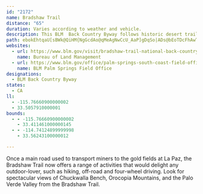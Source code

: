 ```yaml
---
id: "2172"
name: Bradshaw Trail
distance: "65"
duration: Varies according to weather and vehicle.
description: This BLM  Back Country Byway follows historic desert trails steeped in western lore and showcasing spectacular scenery.
path: ebokEhtqaU[sBWk@QiHM{NgGcdAo@qMeAgNwCcU_AaP]gDqSo|ADs@bEoTDcFhAwTEwByB{Ew@gCK_CJsDKaHRyGbDwMh@yJ`@_EB}EsA_L_BcIwF}U}B}IyDwU}@gBQyAIaHqEc[i@{ByBmNiFkQcBsGw@{Gk@kJ]{JaAcGoAgEaDeGmH{QoCwF}IgPkCsD}@}@yCuBmBkBmJiKgDyBgI{NgEaC}FgEmCwAk@m@wGwN}BeGy@{D[yCIyENyFEoBgAaEcDyOe@y@wEmGuNeYcCgDyA_DcDyFo@uAiA}EqHkQaGuSsBgEsCgEi@sByAyDy@mDkDoIm@}Cm@iBcI_QqHkV}AiEkIw\QmBi@qCcDgKwCiFuAqB}CoGwC_J{CsImAiCaEgGe@mAlC_CtAk@XWlBcEt@kCnCuEpBaGTeB^}@rBaCh@eAn@gBhAoGr@kHEo@Ok@m@_AaIsJe@{@Ie@YeC[oFV}EAiATwCEe@m@gBUmBBg@Te@lBmCXy@dAkBx@_Cr@iE`@kEv@mC`@eCv@{@dDsB`@_@lEoGdAkCvCsC`@WfAGbAy@t@_@lDqD~@o@hCgCjG}DzAs@fCmBbCsCZq@r@uCbB_CvFgEnDeD`Am@rGgCfCg@j@WrAmAt@cAzGoGlDyFxAcDhAeB~CyC`D{BxFcHx@g@`Ey@hA_@bA{@x@kAxAmAxHeElAgDhBsC|AgExEmG|BsBnBgC|BgGlAkJbCqKhDiRtAeGViFDkHOmCg@cE{Cu^yA}Jm@eDm@aBa@eD?mALqB[{B]yGCuDO_E_@sEi@mD]mF_@aDEsBcAgPHmDi@oJ_@_DUuL?aLMgC?eFY{PB{Dg@uNLaHm@cLEoQLkAb@qAPuABsJn@yDt@uH?mFb@uFBeJZiERyFx@yG@oCXwCH{CZmDNkFb@gCxD{a@a@sCDcAf@_C~BiJNsA`AyEpA{EhBoJNqAEaAd@_CbB_FrAsCZgAo@gDEwBP{BNk@dEcJ~DyFh@aAHkCZyC|@mChAeCxAmG|@aGhA{DnB{CnA_D|@iAJi@EqAeAeCCmFi@gCO{Db@eFnCgEb@kAh@{BZyBzEoIx@wBhBcBZq@vCmIhDgI|DoG~CuIrKiTxBeGx@uAdBsHvAqBnBiFNq@B{CDi@x@}BX_C^_B`CuGGuMFeDJsBx@{EZu@`A[t@s@Zm@n@oBvBiBP_@P_C@eDJu@MgFFkAnAyG\mAxDsFX_AHu@TeGXaEu@gE@sA\e@tAWhAy@b@s@hBsEXsA^{JUyDAcDTyAv@_Dp@qETwKdA_CF_ACaBc@cEo@uCOaAGgDaAiFy@mWHyC~A{PR{@nA_E~@yDjAkCFy@BuEzBoNpAgJnAaGXsBh@gBj@kAb@qDJa@^aApAoBTy@x@kHXqGDuEHg@d@oAbAkIXwAJaERc@hBuBx@gEHsAHwDpA{FLmASyBAeCmAsGHm@X[dB_@l@_@~BmErCmEh@_B|AaDNc@n@sF|BqHZkDXoFn@yDfBqE^oBp@_ChFaNx@gBfCyD`BmElCeEdB}Fx@qBrCmD|G}K|@_F^qAvDoIhByBhCmFr@eA~AgBlAgDn@mAhDeD~BaHlAeFnAcBfA}B~AsBhAaCd@s@lDwD`IoLhBaCbDqDjFaMxDcE|CaE|EsEhCeDlAeAbDmBrCoCxC_CvCyEdBmA|AgC|BeCnD}ClEgCxAyCvFoIxAkCtIiHhCkDrJuEv@MrBFrBq@^A~C|@lAN`H^d@YvA_Bz@e@bBcBhEmDvAkC|AaBn@qAf@eCzBcO|EmI~BaDxDoKxA}CpCyDpDiDbDgGbGmF|D_GdEaFVg@l@cCjAaDx@gDhCgHlDsIXa@`@]`Bg@n@a@r@eBh@gB~@cAJ[Nw@BoFIw@KUaF{J_BkC_CkDoGoG}AqB{@uBy@_FIuAReCTsADgDKw@o@iAMq@EkCoAeAs@UyAyA}G{EYc@_AgDCmDOsBBy@N_A|EoRT_@lDyCj@u@p@eAhAkDj@mAbBuCxBqCbC{E|CsDn@eA|A{DxByHNaDNw@r@{D~@uDFkCZaFNw@~@eCNiEHc@hA{BTaBHsBs@yGBgAdAgGRqF^{Ci@uG@aIl@sJ|AmKdA{EL_BTcKEgEDeB`Kkf@vH}Vd@aCFcAg@wIyAaFbDeF\aAd@mBpEgXxAoHxByF^mA~@yEbAyCRyAZwIKkIDmAhFk[Bq@Ia@c@e@eD{BYk@^gLn@gMr@kQHiTDqBbAaNIoMZaJ|@}Fh@wBbAyBx@yCdA}JbAqFrBeUzBcP|AyNr@uDh@eElCy]z@iGRqGrCsa@o@{P^{IDgDEmAy@gHImBNkAXe@nCsHh@aDIaCBqAX{C^qBIsA_@_@Ia@HuHKc@y@{Am@e@cD_AmBYsBs@oOkI}FiEUs@Ek@x@yG@{DK{BO]eAy@g@m@qDgI{BaRUaAwDyBk`@oW_AeA]m@oDsIm@{C_@uGi@mCKcBIoGg@{G{@uSm@gGu@_FoAaFo@sDMuFkAkCc@yAqJkVsFaQgCiJiCgHg@wBAoCO}@sAuFwB{Gk@sDwByJyGcRoAoGaDmIiEcIy@}BmAuEu@aGs@yD_CaHiBeGQuB\yEc@{Bq@wB}DaJkBgDo@yCIaBa@eBgEmHqF{HyEmFmDgFu@y@mD_Ci@k@m@gAmFqR_BeIcBoIcBoTmFgR[sASsCiCuFgEyHi@oAeA_FYmDwGuLe@yAQkA_AgMkAiGcBmHoA{GeEcXsFkWk@sBi@_BkIoPo@q@]MsG_B_Aa@o@k@qDmFUs@_AmGsBkFmBwGyCyGsAyDUyFWaD_A{H[{BcAkD_ByGMu@KwDY{@aAeB{F{FyAkAoCaEoAqDg@}BwAkJiBaKsEkTqDuRoAyEO{A}AsIiFsd@}B{No@yFiAqMOmAcBmHUyB]kFkCwV]_AiAuAgCkI{D_SwGw^gE{RYuB_@yGSyA[s@c@q@cD{BKs@DkB`@kDFaBIoEoIo^_CuIeAyBsByBcA_B_AiDcBuIsBmGU_BHeBYgCi@_DaDyMiCcJsEuKoAgFwBwDi@mAOwHo@kBiA_C?m@lAgGJwA?yA[_BgBwCOiAKiC?yERoIe@wDGmCHyAdAiHh@wBH_AFgCP[z@}@nBkCf@wCh@wAb@YZw@r@aDhAsCn@gJNaJNuAc@aCHi@j@uA\yD|@aHZyDbBeIb@_Ad@a@Xu@h@[`AMp@e@Zu@Hm@i@yD\yCYgFJeBnAkEbAmAlAuEHyAEy@t@uEZqEr@eD@g@WgAYI}ABYSQ_@I_ADeAEaAOw@wA{BQq@Gk@XyBpBiH^eChA}Rp@yFbBuKlAoG^eDbAwUn@sChAuH|C_LTsEHkKuAyIMmEDaCu@gIDcBL_ADmAi@eAU{BJkBdA{Ep@sEN{G^qBFoBWuM?{NFoDl@aKBqMKuF[gG_AoM[{HS{ODqDEiC_@kCc@yAQuASkB?_D?iIh@oIJsDl@{XO}HJ}B~@iI\kJOmGc@{FNgDUmBUmA_@_Fs@gEcA{@gGkD
websites:
  - url: https://www.blm.gov/visit/bradshaw-trail-national-back-country-byway
    name: Bureau of Land Management
  - url: https://www.blm.gov/office/palm-springs-south-coast-field-office
    name: BLM Palm Springs Field Office
designations:
  - BLM Back Country Byway
states:
  - CA
ll:
  - -115.76660900000002
  - 33.5057910000001
bounds:
  - - -115.76660900000002
    - 33.411461000000145
  - - -114.74124899999998
    - 33.56243100000012

---
```


Once a main road used to transport miners to the gold fields at La Paz, the Bradshaw Trail now offers a range of activities that would delight any outdoor-lover, such as hiking, off-road and four-wheel driving. Look for spectacular views of Chuckwalla Bench, Orocopia Mountains, and the Palo Verde Valley from the Bradshaw Trail.
